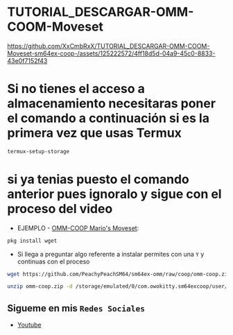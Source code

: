 
# TUTORIAL_DESCARGAR-OMM-COOM-Moveset
https://github.com/XxCmbRxX/TUTORIAL_DESCARGAR-OMM-COOM-Moveset-sm64ex-coop-/assets/125222572/4ff18d5d-04a9-45c0-8833-43e0f7152f43

# Si no tienes el acceso a almacenamiento necesitaras poner el comando a continuación si es la primera vez que usas Termux

```bash
termux-setup-storage
```
# si ya tenias puesto el comando anterior pues ignoralo y sigue con el proceso del video



* EJEMPLO - [OMM-COOP Mario's Moveset](https://sm64ex-coopmods.com/odyssey-marios-moveset-rebirth/):

```bash
pkg install wget
```
* Si llega a preguntar algo referente a instalar  permites con una `Y` y continuas con el proceso 

```bash
wget https://github.com/PeachyPeachSM64/sm64ex-omm/raw/coop/omm-coop.zip
```
```bash
unzip omm-coop.zip -d /storage/emulated/0/com.owokitty.sm64excoop/user/mods/
```
## Sigueme en mis `Redes Sociales`



* [Youtube](https://youtube.com/@XxCmbRxX)
